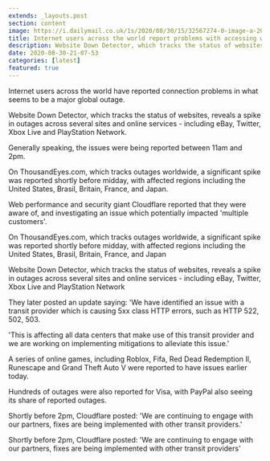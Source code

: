 ```yaml
---
extends: _layouts.post
section: content
image: https://i.dailymail.co.uk/1s/2020/08/30/15/32567274-0-image-a-205_1598797692061.jpg 
title: Internet users across the world report problems with accessing websites in major global outage  
description: Website Down Detector, which tracks the status of websites, reveals a spike in outages across several sites and online services - including eBay, Twitter, Xbox Live and PlayStation Network. 
date: 2020-08-30-21-07-53 
categories: [latest] 
featured: true 
--- 
```

Internet users across the world have reported connection problems in what seems to be a major global outage. 

Website Down Detector, which tracks the status of websites, reveals a spike in outages across several sites and online services - including eBay, Twitter, Xbox Live and PlayStation Network. 

Generally speaking, the issues were being reported between 11am and 2pm. 

On ThousandEyes.com, which tracks outages worldwide, a significant spike was reported shortly before midday, with affected regions including the United States, Brasil, Britain, France, and Japan.  

Web performance and security giant Cloudflare reported that they were aware of, and investigating an issue which potentially impacted 'multiple customers'.

On ThousandEyes.com, which tracks outages worldwide, a significant spike was reported shortly before midday, with affected regions including the United States, Brasil, Britain, France, and Japan



Website Down Detector, which tracks the status of websites, reveals a spike in outages across several sites and online services - including eBay, Twitter, Xbox Live and PlayStation Network

They later posted an update saying: 'We have identified an issue with a transit provider which is causing 5xx class HTTP errors, such as HTTP 522, 502, 503.

'This is affecting all data centers that make use of this transit provider and we are working on implementing mitigations to alleviate this issue.'

A series of online games, including Roblox, Fifa, Red Dead Redemption II, Runescape and Grand Theft Auto V were reported to have issues earlier today. 

Hundreds of outages were also reported for Visa, with PayPal also seeing its share of reported outages.

Shortly before 2pm, Cloudflare posted: 'We are continuing to engage with our partners, fixes are being implemented with other transit providers.'

Shortly before 2pm, Cloudflare posted: 'We are continuing to engage with our partners, fixes are being implemented with other transit providers'

